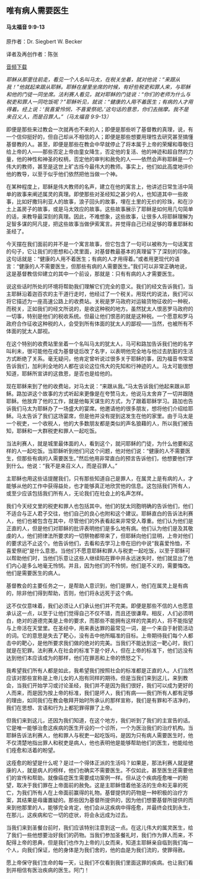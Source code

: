 ﻿## 唯有病人需要医生

#### 马太福音 9:9-13

原作者：Dr. Siegbert W. Becker

译者及再创作者：陈张

[音频下载](https://link.jscdn.cn/1drv/aHR0cHM6Ly8xZHJ2Lm1zL3UvcyFBaW5LWUhaYVJhLW5sVnd4c1Uxams2cnpaT1NUP2U9QUxzY3ly.m4a)  

*耶稣从那里往前走，看见一个人名叫马太，在税关坐着，就对他说：“来跟从我！”他就起来跟从耶稣。耶稣在屋里坐席的时候，有好些税吏和罪人来，与耶稣和他的门徒一同坐席。法利赛人看见，就对耶稣的门徒说：“你们的老师为什么与税吏和罪人一同吃饭呢？”耶稣听见，就说：“健康的人用不着医生；有病的人才用得着。经上说：‘我喜爱怜悯，不喜爱祭祀。’这句话的意思，你们去揣摩。我不是来召义人，而是召罪人。”（马太福音 9:9-13）*

即便是那些来过教会一次就再也不来的人；即便是那些听了基督教的真理，说，有一个信仰挺好的，但自己却从不相信的人；即便是那些想要用理性去研究甚至搞懂基督教的人。甚至，即便是那些在教会中早就停止了将本属于上帝的荣耀和尊敬归给上帝的人——那些否定上帝由童女降生，否定他的复活、他的神迹和超自然的力量，他的神性和神圣的权柄，否定他的审判和赦免的人——依然会声称耶稣是一个伟大的教师，甚至是这世上旷古烁今最伟大的教师。事实上，他们如此高度地评价他的教导，以至于似乎他们依然把他当做一个神。

在某种程度上，耶稣是伟大教师的名声，建立在他的寓言上，他讲述日常生活中简单的故事来阐述属灵的真理。即使那些对圣经知之甚少的人，也知道其中一些故事，比如好撒玛利亚人的故事，浪子回头的故事，埋在土里的无价的珍珠，和在沙土上盖房子的故事，或是马太效应的故事。这些故事展示了耶稣是如何用几句简单的话，来教导最深刻的真理。因此，不难想象，这些故事，让很多人将耶稣理解为足智多谋的阿凡提，把这些故事当做伊索寓言。并觉得自己已经足够的尊重耶稣和圣经了。

今天摆在我们面前的并不是一个寓言故事，但它包含了一句可以被称为一句话寓言的句子，它让我们的思想和心灵里面，对基督教最基本的真理留下了深刻的印象。这句话就是：“健康的人用不着医生；有病的人才用得着。”或者用更现代的语言：“健康的人不需要医生，但那些有病的人需要医生。”我们可以非常正确地说，这是基督教信仰建立的其中一个前设，那就是：只有有病的人才需要医生。

说这些话时所处的环境将帮助我们理解它们完全的意义。我们的经文告诉我们，当主耶稣沿着迦百农的主干道行走时，他经过了一个税关。用现代的说法，我们可以将它描述为一座高速公路上的收费站。关税是罗马政府对运输货物征收的一种税，而税关，正如我们的经文所说的，是收这种税的地方。虽然犹太人恨恶罗马政府的一切事，特别是他们的税收系统。但最让他们恨恶的就是这种税。一个愿意和罗马政府合作征收这种税的人，会受到所有体面的犹太人的鄙视——当然，也被所有不体面的犹太人鄙视。

在这个特别的收费站里坐着一个名叫马太的犹太人，马可和路加告诉我们他的名字叫利未，很可能他在成为基督徒后改了名字，以表明他完全地与他过去肮脏的生活方式断绝了关系。毫无疑问，他肯定曾听说过很多关于耶稣的事，因为福音书常常告诉我们，加利利全地的人都在谈论这位伟大的先知和行神迹的人。马太可能很想知道，耶稣所宣讲的这救恩，是否也是给他的。

现在耶稣来到了他的收费站，对马太说：“来跟从我。”马太告诉我们他起来跟从耶稣。路加讲这个故事的方式听起来更像是在夸赞马太，他说马太舍弃了一切并跟随耶稣。他放弃了他的工作，就是他每天谋生的方式，为了跟着耶稣学习。路加也告诉我们马太为耶稣办了一场盛大的宴席。他邀请他的很多朋友，想将他们介绍给耶稣。马太告诉了我们这场宴席，但是他并没有提到这发生在他的家里。由于马太是一个税吏，一个收税人，他的大多数朋友都是类似的声名狼藉的人，所以我们被告知，耶稣和一大群税吏和罪人一起吃饭。

当法利赛人，就是城里最体面的人，看到这个，就问耶稣的门徒，为什么他要和这样的人一起吃饭。当耶稣听到他们问这个问题，他对他们说：“健康的人不需要医生，但那些有病的人需要医生。”然后他用非常直白的预言告诉他们，他想要他们学到什么。他说：“我不是来召义人，而是召罪人。”

主耶稣也用这些话提醒我们，只有那些知道自己是罪人，在属灵上是有病的人，才能够从他的工作中获得益处，也才能够真正地欣赏他的信息。这包括我们所有人，或至少应该包括我们所有人，无论我们在社会上的名声怎样。

我们今天经文里的税吏和罪人也包括其中。他们的犹太同胞明确的告诉他们，他们不适合与正人君子交往，他们自己的良心也附和这个建议。耶稣直白的告诉法利赛人，他们也被包含在其中，尽管他们的外表看起来非常受人尊重。他们认为他们是正直的人，但是他们对耶稣的批评表明他们是多么地有病。他们认为他们是及其敬虔的人，他们把律法所要求的一切祭物都带来了，但耶稣向他们显明，上帝对他们的要求远不止这个。他告诉他们，去看和去学习上帝在旧约中说“我喜爱怜恤，不喜爱祭祀”是什么意思。当他们不愿意耶稣和罪人与税吏一起吃饭，以至于耶稣可以帮助他们时，当他们乐意让这些人继续陷在罪中并永远迷失时，他们就显出了他们内心是多么地毫无怜悯。并且，因为他们的不怜悯，他们是不义的，需要悔改。他们是需要医生的病人。

基督教会的主要任务之一，是帮助人意识到，他们是罪人，他们在属灵上是有病的，除非他们得到帮助，否则，他们将永远死于这个病。

这不仅仅意味着，我们必须让人们承认他们并不完美。即便是那些不信的人也愿意承认这一点，以至于让他们觉得自己不仅不错，而且还很谦卑。相反，人们必须明白，绝对的道德完美是上帝的要求，而那些不能拥有这样的完美的人，将不能指望与上帝活在天堂里。在圣经中，用来表达罪的最常见一词，是一个来自于射箭活动的词。它的意思是失去了靶心，没有击中他所瞄准的目标。上帝期待我们每个人都击中的靶心，是他所要求我们做的绝对的完美。当我们不能达到这一靶心时，我们就是在犯罪。法利赛人在社会的标准下是个好人，但在上帝的标准下，他们远没有达到他们本应该成为的那样，他们在罪恶和上帝的愤怒之下。

我希望我们所有人都是如此，我希望我们按照社会的标准都是正直的人。人们当然应该对那些宣称是上帝儿女的人抱有同样的期待。但是当我们来到这儿，来到教会，当我们开始学习或讨论圣经，我们并不是因为我们很好，我们可以成为更好的人而来，而是因为按上帝的标准，我们是坏人，我们有病——我们所有人都有足够的理由，如同我们在教会敬拜开始时所承认的那样宣称，我们是有罪和不洁净的，我们在思想、言语和行为上都犯罪得罪了上帝。

但我们来到这儿，还因为我们知道，在这个地方，我们听到了我们的主宣告的话。它是唯一能够治愈这疾病的医生开设的一个诊所，一个为医治我们的治疗机构。当耶稣告诉法利赛人，他和罪人与税吏一起吃饭吗，是因为只有病人需要医生时，他不仅清楚地指出罪人和税吏是病人，他也表明他是能够帮助他们的医生，他能给他们痊愈和活着的盼望。

这痊愈的盼望是什么呢？是过一个得体正派的生活吗？如果是，那法利赛人就是健康的人，就是病人的榜样，他们也确实不需要医生。不仅如此，甚至医生还需要他们的宣传和帮助。就像癌症医生需要成功案例一样。但从这个疾病痊愈唯一的盼望，取决于我们罪在上帝面前的赦免。这是主耶稣借着他圣洁的生命和无辜的死亡，为我们所有人在上帝面前赢得的礼物。基督提供的药物是一种积极的治疗方案，其结果是毋庸置疑的。那些因为基督所提供的，因为他们想要基督所提供的而来到他那里的人，能够完全肯定，他们会从这疾病中得痊愈，并最终会找到永生，在那儿，这疾病和它一切的症状，将会永远成为过去。

当我们来到圣餐台前时，我们应该特别注意到这一点。在这儿伟大的属灵医生，给了我们一些他想要治好我们的药物。当我们参加圣餐礼时，我们作为罪人而来，不配得上帝的恩典，但是我们也作为上帝的儿女而来，知道主耶稣亲自临到我们每一个人，向我们保证，他的身体是为我们舍的，他的血是为我们流的，使罪得赦。

愿上帝保守我们生命的每一天，让我们不仅看到我们里面这罪的疾病。也让我们看到并相信有医治疾病的医生。阿门！
